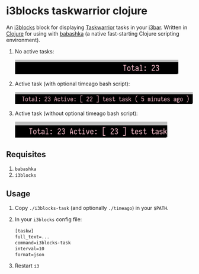 # i3blocks taskwarrior clojure

An [i3blocks](https://github.com/vivien/i3blocks) block for displaying [Taskwarrior](https://taskwarrior.org/) tasks in your [i3bar](https://i3wm.org/docs/userguide.html#status_command). Written in [Clojure](https://clojure.org/) for using with [babashka](https://github.com/borkdude/babashka) (a native fast-starting Clojure scripting environment).

1. No active tasks:

    ![pic-1](./pic-1.png)

2. Active task (with optional timeago bash script):

    ![pic-2](./pic-2.png)

3. Active task (without optional timeago bash script):

    ![pic-3](./pic-3.png)

## Requisites

1. `babashka`
2. `i3blocks`

## Usage

1. Copy `./i3blocks-task` (and optionally `./timeago`) in your `$PATH`.
2. In your `i3blocks` config file:

    ```config
    [taskw]
    full_text=...
    command=i3blocks-task
    interval=10
    format=json
    ```

3. Restart `i3`
